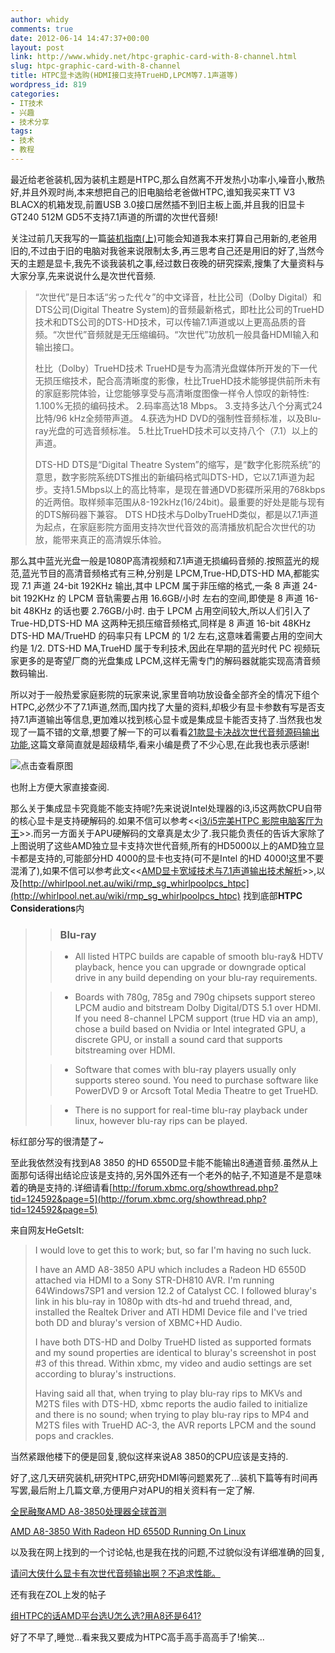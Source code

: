 ```yaml
---
author: whidy
comments: true
date: 2012-06-14 14:47:37+00:00
layout: post
link: http://www.whidy.net/htpc-graphic-card-with-8-channel.html
slug: htpc-graphic-card-with-8-channel
title: HTPC显卡选购(HDMI接口支持TrueHD,LPCM等7.1声道等)
wordpress_id: 819
categories:
- IT技术
- 兴趣
- 技术分享
tags:
- 技术
- 教程
---
```


最近给老爸装机,因为装机主题是HTPC,那么自然离不开发热小功率小,噪音小,散热好,并且外观时尚,本来想把自己的旧电脑给老爸做HTPC,谁知我买来TT V3 BLACX的机箱发现,前置USB 3.0接口居然插不到旧主板上面,并且我的旧显卡GT240 512M GD5不支持7.1声道的所谓的次世代音频!

关注过前几天我写的一篇[装机指南(上)](/pc-diy-i5-htpc-1.html)可能会知道我本来打算自己用新的,老爸用旧的,不过由于旧的电脑对我爸来说限制太多,再三思考自己还是用旧的好了,当然今天的主题是显卡,我先不谈我装机之事,经过数日夜晚的研究探索,搜集了大量资料与大家分享,先来说说什么是次世代音频.


<blockquote>“次世代”是日本话“劣った代々”的中文译音，杜比公司（Dolby Digital）和DTS公司(Digital Theatre System)的音频最新格式，即杜比公司的TrueHD技术和DTS公司的DTS-HD技术，可以传输7.1声道或以上更高品质的音频。“次世代”音频就是无压缩编码。“次世代”功放机一般具备HDMI输入和输出接口。

杜比（Dolby）TrueHD技术
TrueHD是专为高清光盘媒体所开发的下一代无损压缩技术，配合高清晰度的影像，杜比TrueHD技术能够提供前所未有的家庭影院体验，让您能够享受与高清晰度图像一样令人惊叹的新特性:
1.100%无损的编码技术。
2.码率高达18 Mbps。
3.支持多达八个分离式24比特/96 kHz全频带声道。
4.获选为HD DVD的强制性音频标准，以及Blu-ray光盘的可选音频标准。
5.杜比TrueHD技术可以支持八个（7.1）以上的声道。

DTS-HD
DTS是“Digital Theatre System”的缩写，是“数字化影院系统”的意思，数字影院系统DTS推出的新编码格式叫DTS-HD，它以7.1声道为起步。支持1.5Mbps以上的高比特率，是现在普通DVD影碟所采用的768kbps的近两倍。取样频率范围从8-192kHz(16/24bit)。最重要的好处是能与现有的DTS解码器下兼容。
DTS HD技术与DolbyTrueHD类似，都是以7.1声道为起点，在家庭影院方面用支持次世代音效的高清播放机配合次世代的功放，能带来真正的高清娱乐体验。</blockquote>


那么其中蓝光光盘一般是1080P高清视频和7.1声道无损编码音频的.按照蓝光的规范,蓝光节目的高清音频格式有三种,分别是 LPCM,True-HD,DTS-HD MA,都能实现 7.1 声道 24-bit 192KHz 输出,其中 LPCM 属于非压缩的格式,一条 8 声道 24-bit 192KHz 的 LPCM 音轨需要占用 16.6GB/小时 左右的空间,即使是 8 声道 16-bit 48KHz 的话也要 2.76GB/小时.
由于 LPCM 占用空间较大,所以人们引入了 True-HD,DTS-HD MA 这两种无损压缩音频格式,同样是 8 声道 16-bit 48KHz DTS-HD MA/TrueHD 的码率只有 LPCM 的 1/2 左右,这意味着需要占用的空间大约是 1/2.
DTS-HD MA,TrueHD 属于专利技术,因此在早期的蓝光时代 PC 视频玩家更多的是寄望厂商的光盘集成 LPCM,这样无需专门的解码器就能实现高清音频数码输出.

所以对于一般热爱家庭影院的玩家来说,家里音响功放设备全部齐全的情况下组个HTPC,必然少不了7.1声道,然而,国内找了大量的资料,却极少有显卡参数有写是否支持7.1声道输出等信息,更加难以找到核心显卡或是集成显卡能否支持了.当然我也发现了一篇不错的文章,想要了解一下的可以看看[21款显卡决战次世代音频源码输出功能](http://www.pcpop.com/doc/0/666/666783_all.shtml),这篇文章简直就是超级精华,看来小编是费了不少心思,在此我也表示感谢!

![点击查看原图](http://img5.pcpop.com/ArticleImages/0X0/1/1973/001973171.jpg)

也附上方便大家直接查阅.

那么关于集成显卡究竟能不能支持呢?先来说说Intel处理器的i3,i5这两款CPU自带的核心显卡是支持硬解码的.如果不信可以参考<<[i3/i5完美HTPC 影院电脑客厅为王](http://hb.qq.com/a/20100706/001954.htm)>>.而另一方面关于APU硬解码的文章真是太少了.我只能负责任的告诉大家除了上图说明了这些AMD独立显卡支持次世代音频,所有的HD5000以上的AMD独立显卡都是支持的,可能部分HD 4000的显卡也支持(可不是Intel 的HD 4000!这里不要混淆了),如果不信可以参考此文<<[AMD显卡宽域技术与7.1声道输出技术解析](http://diy.pconline.com.cn/graphics/reviews/1009/2210661_1.html)>>,以及[http://whirlpool.net.au/wiki/rmp_sg_whirlpoolpcs_htpc](http://whirlpool.net.au/wiki/rmp_sg_whirlpoolpcs_htpc) 找到底部**HTPC Considerations**内


<blockquote>

> 
> ### Blu-ray
> 
> 

> 
> 
	
>   * All listed HTPC builds are capable of smooth blu-ray& HDTV playback, hence you can upgrade or downgrade optical drive in any build depending on your blu-ray requirements.
> 
	
>   * Boards with 780g, 785g and 790g chipsets support stereo LPCM audio and bitstream Dolby Digital/DTS 5.1 over HDMI. If you need 8-channel LPCM support (true HD via an amp), chose a build based on Nvidia or Intel integrated GPU, a discrete GPU, or install a sound card that supports bitstreaming over HDMI.
> 
	
>   * Software that comes with blu-ray players usually only supports stereo sound. You need to purchase software like PowerDVD 9 or Arcsoft Total Media Theatre to get TrueHD.
> 
	
>   * There is no support for real-time blu-ray playback under linux, however blu-ray rips can be played.
> 

</blockquote>


标红部分写的很清楚了~

至此我依然没有找到A8 3850 的HD 6550D显卡能不能输出8通道音频.虽然从上面那句话得出结论应该是支持的,另外国外还有一个老外的帖子,不知道是不是意味着的确是支持的.详细请看[http://forum.xbmc.org/showthread.php?tid=124592&page=5](http://forum.xbmc.org/showthread.php?tid=124592&page=5)

来自网友HeGetsIt:


<blockquote>I would love to get this to work; but, so far I'm having no such luck.

I have an AMD A8-3850 APU which includes a Radeon HD 6550D attached via HDMI to a Sony STR-DH810 AVR. I'm running 64Windows7SP1 and version 12.2 of Catalyst CC. I followed bluray's link in his blu-ray in 1080p with dts-hd and truehd thread, and, installed the Realtek Driver and ATI HDMI Device file and I've tried both DD and bluray's version of XBMC+HD Audio.

I have both DTS-HD and Dolby TrueHD listed as supported formats and my sound properties are identical to bluray's screenshot in post #3 of this thread. Within xbmc, my video and audio settings are set according to bluray's instructions.

Having said all that, when trying to play blu-ray rips to MKVs and M2TS files with DTS-HD, xbmc reports the audio failed to initialize and there is no sound; when trying to play blu-ray rips to MP4 and M2TS files with TrueHD AC-3, the AVR reports LPCM and the sound pops and crackles.</blockquote>


当然紧跟他楼下的便是回复,貌似这样来说A8 3850的CPU应该是支持的.

好了,这几天研究装机,研究HTPC,研究HDMI等问题累死了...装机下篇等有时间再写罢,最后附上几篇文章,方便用户对APU的相关资料有一定了解.

[全民融聚AMD A8-3850处理器全球首测](http://cd.beareyes.com.cn/2/lib/201106/30/20110630190_0.htm)

[AMD A8-3850 With Radeon HD 6550D Running On Linux](http://www.phoronix.com/scan.php?page=article&item=amd_a83850_graphics&num=1%20%20%20)

以及我在网上找到的一个讨论帖,也是我在找的问题,不过貌似没有详细准确的回复,

[请问大侠什么显卡有次世代音频输出啊？不追求性能。](http://we.pcinlife.com/thread-1818649-1-1.html)

还有我在ZOL上发的帖子

[组HTPC的话AMD平台选U怎么选?用A8还是641?](http://diybbs.zol.com.cn/11/11_104124.html)

好了不早了,睡觉...看来我又要成为HTPC高手高手高高手了!偷笑...
